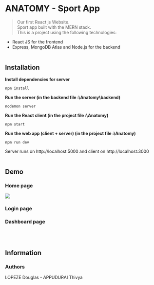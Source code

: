 # ANATOMY - Sport App
> Our first React js Website. 
<br>Sport app built with the MERN stack.
<br>This is a project using the following technologies:
- React JS for the frontend
- Express, MongoDB Atlas and Node.js for the backend
<br><br>
## Installation

**Install dependencies for server**
```
npm install
```
**Run the server (in the backend file :\Anatomy\backend)**
```
nodemon server
```
**Run the React client (in the project file :\Anatomy)**
```
npm start
```
**Run the web app (client + server) (in the project file :\Anatomy)**
```
npm run dev
```
Server runs on http://localhost:5000 and client on http://localhost:3000
<br><br>
## Demo
### Home page
<img id="screenshot" src="/src/components/Pages/Sport/anatomy.gif">

### Login page

### Dashboard page

<br><br>

## Information

### Authors

LOPEZE Douglas - APPUDURAI Thivya
